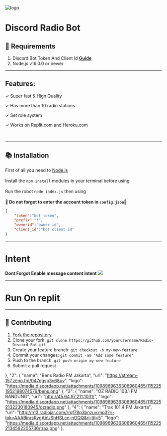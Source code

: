 ![logo](https://play-lh.googleusercontent.com/oV1AVbkOV2M7rqOAENeuNAnBL6ftRpECFDiiKU4w19tX_rTHTnwJRrPcJ2yy270taMU)

# Discord Radio Bot


## 🔧 Requirements
1. Discord Bot Token And Client Id **[Guide](https://discordjs.guide/preparations/setting-up-a-bot-application.html#creating-your-bot)**
2. Node.js v16.0.0 or newer
***
## Features:
✓ Super fast & High Quality 

✓ Has more than 10 radio stations

✓ Set role system

✓ Works on Replit.com and Heroku.com

<br/>

***

## 📚 Installation

First of all you need to <a href="https://nodejs.org/en/"> Node.js </a>
<br> <br>
Install the `npm install` modules in your terminal before using
<br> <br>
Run the robot `node index.js` then using
<br> <br>**🔴 Do not forget to enter the account token in `config.json`🔴**

```json
{
    "token":"bot token",
    "prefix":"!",
    "ownerid":"owner id",
    "client_id":"bot client id"
}
```
***
# Intent
**Dont Forgot Enable message content intent**
<img src="https://media.discordapp.net/attachments/923616646319439882/930731010809802803/unknown.png" />

***
# Run On replit

***
## 🤝 Contributing

1. [Fork the repository](https://github.com/MesterFlower/Radio-Discord-Bot/fork)
2. Clone your fork: `git clone https://github.com/yourusername/Radio-Discord-Bot.git`
3. Create your feature branch: `git checkout -b my-new-feature`
4. Commit your changes: `git commit -am 'Add some feature'`
5. Push to the branch: `git push origin my-new-feature`
6. Submit a pull request


  },
  "2": {
    "name": "Bens Radio FM Jakarta",
    "url": "https://stream-157.zeno.fm/047dgsp3v68uv",
    "logo": "https://media.discordapp.net/attachments/1098969636306960465/1152251952198074579/bens.png"
  },
  "3": {
    "name": "OZ RADIO 103.1 FM BANDUNG",
    "url": "http://45.64.97.211:1031/",
    "logo": "https://media.discordapp.net/attachments/1098969636306960465/1152252132230180945/ozradio.png"
  },
  "4": {
    "name": "Trax 101.4 FM Jakarta",
    "url": "http://n13.radiojar.com/rrqf78p3bnzuv.mp3?rj-tok=AAABinrsRygAbUShHSLcn-nOQQ&rj-ttl=5",
    "logo": "https://media.discordapp.net/attachments/1098969636306960465/1152252134562205736/trax.png"
  },